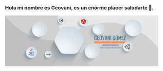 ### Hola mi nombre es Geovani, es un enorme placer saludarte 👋.
![](https://github.com/Geovani-GP/Geovani-GP/blob/master/Banner%20Geovani-01.png)
<!--
**Geovani-GP/Geovani-GP** is a ✨ _special_ ✨ repository because its `README.md` (this file) appears on your GitHub profile.

Here are some ideas to get you started:

- 🔭 I’m currently working on ...
- 🌱 I’m currently learning ...
- 👯 I’m looking to collaborate on ...
- 🤔 I’m looking for help with ...
- 💬 Ask me about ...
- 📫 How to reach me: ...
- 😄 Pronouns: ...
- ⚡ Fun fact: ...
-->
